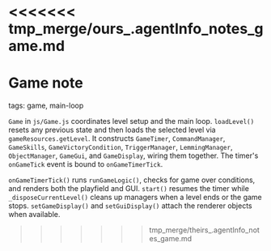 <<<<<<< tmp_merge/ours_.agentInfo_notes_game.md
=======
# Game note

tags: game, main-loop

`Game` in `js/Game.js` coordinates level setup and the main loop. `loadLevel()` resets any previous state and then loads the selected level via `gameResources.getLevel`. It constructs `GameTimer`, `CommandManager`, `GameSkills`, `GameVictoryCondition`, `TriggerManager`, `LemmingManager`, `ObjectManager`, `GameGui`, and `GameDisplay`, wiring them together. The timer's `onGameTick` event is bound to `onGameTimerTick`.

`onGameTimerTick()` runs `runGameLogic()`, checks for game over conditions, and renders both the playfield and GUI. `start()` resumes the timer while `_disposeCurrentLevel()` cleans up managers when a level ends or the game stops. `setGameDisplay()` and `setGuiDisplay()` attach the renderer objects when available.
>>>>>>> tmp_merge/theirs_.agentInfo_notes_game.md
